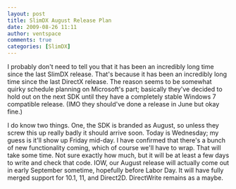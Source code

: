 ```yaml
---
layout: post
title: SlimDX August Release Plan
date: 2009-08-26 11:11
author: ventspace
comments: true
categories: [SlimDX]
---
```

I probably don't need to tell you that it has been an incredibly long time since the last SlimDX release. That's because it has been an incredibly long time since the last DirectX release. The reason seems to be somewhat quirky schedule planning on Microsoft's part; basically they've decided to hold out on the next SDK until they have a completely stable Windows 7 compatible release. (IMO they should've done a release in June but okay fine.)

I do know two things. One, the SDK is branded as August, so unless they screw this up really badly it should arrive soon. Today is Wednesday; my guess is it'll show up Friday mid-day. I have confirmed that there's a bunch of new functionality coming, which of course we'll have to wrap. That will take some time. Not sure exactly how much, but it will be at least a few days to write and check that code. IOW, our August release will actually come out in early September sometime, hopefully before Labor Day. It will have fully merged support for 10.1, 11, and Direct2D. DirectWrite remains as a maybe.

